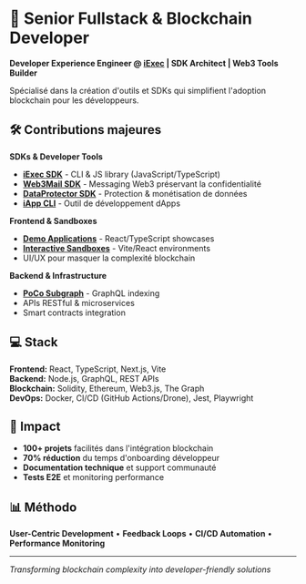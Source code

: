 # 🚀 Senior Fullstack & Blockchain Developer

**Developer Experience Engineer @ [iExec](https://iex.ec) | SDK Architect | Web3 Tools Builder**

Spécialisé dans la création d'outils et SDKs qui simplifient l'adoption blockchain pour les développeurs.

## 🛠️ Contributions majeures

**SDKs & Developer Tools**
- [**iExec SDK**](https://github.com/iExecBlockchainComputing/iexec-sdk) - CLI & JS library (JavaScript/TypeScript)
- [**Web3Mail SDK**](https://github.com/iExecBlockchainComputing/web3mail-sdk) - Messaging Web3 préservant la confidentialité
- [**DataProtector SDK**](https://github.com/iExecBlockchainComputing/dataprotector-sdk) - Protection & monétisation de données
- [**iApp CLI**](https://github.com/iExecBlockchainComputing/iapp) - Outil de développement dApps

**Frontend & Sandboxes**
- [**Demo Applications**](https://github.com/iExecBlockchainComputing/web3mail-usecase-demo) - React/TypeScript showcases
- [**Interactive Sandboxes**](https://github.com/iExecBlockchainComputing/dataprotector-sandbox) - Vite/React environments
- UI/UX pour masquer la complexité blockchain

**Backend & Infrastructure**
- [**PoCo Subgraph**](https://github.com/iExecBlockchainComputing/PoCo-subgraph) - GraphQL indexing
- APIs RESTful & microservices
- Smart contracts integration

## 💻 Stack

**Frontend:** React, TypeScript, Next.js, Vite  
**Backend:** Node.js, GraphQL, REST APIs  
**Blockchain:** Solidity, Ethereum, Web3.js, The Graph  
**DevOps:** Docker, CI/CD (GitHub Actions/Drone), Jest, Playwright  

## 🎯 Impact

- **100+ projets** facilités dans l'intégration blockchain
- **70% réduction** du temps d'onboarding développeur
- **Documentation technique** et support communauté
- **Tests E2E** et monitoring performance

## 📊 Méthodo

**User-Centric Development** • **Feedback Loops** • **CI/CD Automation** • **Performance Monitoring**

---
*Transforming blockchain complexity into developer-friendly solutions*